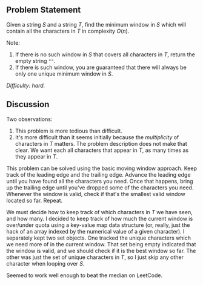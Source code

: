 Problem Statement
-----------------

Given a string *S* and a string *T*, find the minimum window in *S* which will
contain all the characters in *T* in complexity *O*(*n*).

Note:
1. If there is no such window in *S* that covers all characters in *T*, return
   the empty string `""`.
1. If there is such window, you are guaranteed that there will always be only
   one unique minimum window in *S*.

*Difficulty: hard.*

Discussion
----------

Two observations:
1. This problem is more tedious than difficult.
1. It's more difficult than it seems initially because the *multiplicity* of
   characters in *T* matters. The problem description does not make that clear.
   We want each all characters that appear in *T*, as many times as they appear
   in *T*.

This problem can be solved using the basic moving window approach. Keep track of
the leading edge and the trailing edge. Advance the leading edge until you have
found all the characters you need. Once that happens, bring up the trailing edge
until you've dropped some of the characters you need. Whenever the window is
valid, check if that's the smallest valid window located so far. Repeat.

We must decide how to keep track of which characters in *T* we have seen, and
how many. I decided to keep track of how much the current window is over/under
quota using a key-value map data structure (or, really, just the hack of an
array indexed by the numerical value of a given character). I separately kept
two set objects. One tracked the unique characters which we need more of in the
current window. That set being empty indicated that the window is valid, and we
should check if it is the best window so far. The other was just the set of
unique characters in *T*, so I just skip any other character when looping over
*S*.

Seemed to work well enough to beat the median on LeetCode.
